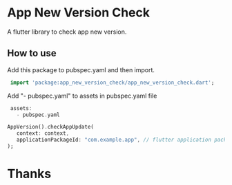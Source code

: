 # App New Version Check

A flutter library to check app new version.

## How to use
Add this package to pubspec.yaml and then import.

```dart
 import 'package:app_new_version_check/app_new_version_check.dart';
 ```

Add "- pubspec.yaml" to assets in pubspec.yaml file
 ```dart
  assets:
    - pubspec.yaml
 ```

 ```dart
 AppVersion().checkAppUpdate(
    context: context,
    applicationPackageId: "com.example.app", // flutter application package id
 );
 ```


# Thanks
